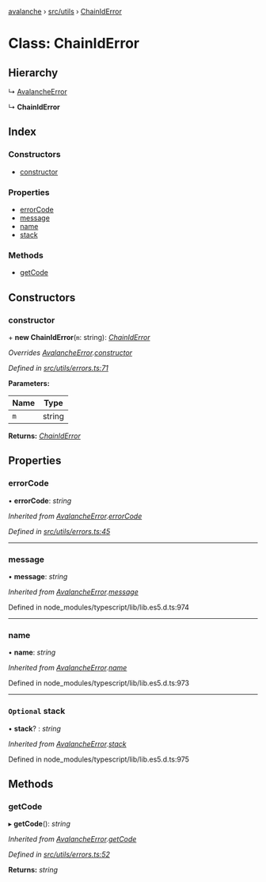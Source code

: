 [avalanche](../README.md) › [src/utils](../modules/src_utils.md) › [ChainIdError](src_utils.chainiderror.md)

# Class: ChainIdError

## Hierarchy

  ↳ [AvalancheError](src_utils.avalancheerror.md)

  ↳ **ChainIdError**

## Index

### Constructors

* [constructor](src_utils.chainiderror.md#constructor)

### Properties

* [errorCode](src_utils.chainiderror.md#errorcode)
* [message](src_utils.chainiderror.md#message)
* [name](src_utils.chainiderror.md#name)
* [stack](src_utils.chainiderror.md#optional-stack)

### Methods

* [getCode](src_utils.chainiderror.md#getcode)

## Constructors

###  constructor

\+ **new ChainIdError**(`m`: string): *[ChainIdError](src_utils.chainiderror.md)*

*Overrides [AvalancheError](src_utils.avalancheerror.md).[constructor](src_utils.avalancheerror.md#constructor)*

*Defined in [src/utils/errors.ts:71](https://github.com/ava-labs/avalanchejs/blob/82de5d8/src/utils/errors.ts#L71)*

**Parameters:**

Name | Type |
------ | ------ |
`m` | string |

**Returns:** *[ChainIdError](src_utils.chainiderror.md)*

## Properties

###  errorCode

• **errorCode**: *string*

*Inherited from [AvalancheError](src_utils.avalancheerror.md).[errorCode](src_utils.avalancheerror.md#errorcode)*

*Defined in [src/utils/errors.ts:45](https://github.com/ava-labs/avalanchejs/blob/82de5d8/src/utils/errors.ts#L45)*

___

###  message

• **message**: *string*

*Inherited from [AvalancheError](src_utils.avalancheerror.md).[message](src_utils.avalancheerror.md#message)*

Defined in node_modules/typescript/lib/lib.es5.d.ts:974

___

###  name

• **name**: *string*

*Inherited from [AvalancheError](src_utils.avalancheerror.md).[name](src_utils.avalancheerror.md#name)*

Defined in node_modules/typescript/lib/lib.es5.d.ts:973

___

### `Optional` stack

• **stack**? : *string*

*Inherited from [AvalancheError](src_utils.avalancheerror.md).[stack](src_utils.avalancheerror.md#optional-stack)*

Defined in node_modules/typescript/lib/lib.es5.d.ts:975

## Methods

###  getCode

▸ **getCode**(): *string*

*Inherited from [AvalancheError](src_utils.avalancheerror.md).[getCode](src_utils.avalancheerror.md#getcode)*

*Defined in [src/utils/errors.ts:52](https://github.com/ava-labs/avalanchejs/blob/82de5d8/src/utils/errors.ts#L52)*

**Returns:** *string*
